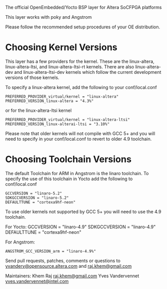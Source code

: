 The official OpenEmbedded/Yocto BSP layer for Altera SoCFPGA platforms 

This layer works with poky and Angstrom

Please follow the recommended setup procedures of your OE distribution.


Choosing Kernel Versions
==========================
This layer has a few providers for the kernel.  These are the linux-altera, 
linux-altera-ltsi, and linux-altera-ltsi-rt kernels.  There are also 
linux-altera-dev and linux-altera-ltsi-dev kernels which follow the current 
development versions of those kernels.

To specify a linux-altera kernel, add the following to your conf/local.conf

	PREFERRED_PROVIDER_virtual/kernel = "linux-altera"
	PREFERRED_VERSION_linux-altera = "4.3%"

or for the linux-altera-ltsi kernel	

	PREFERRED_PROVIDER_virtual/kernel = "linux-altera-ltsi"
	PREFERRED_VERSION_linux-alterai-ltsi = "3.10%"

Please note that older kernels will not compile with GCC 5+ and you will need 
to specify in your conf/local.conf to revert to older 4.9 toolchain. 


Choosing Toolchain Versions
=============================
The default Toolchain for ARM in Angstrom is the linaro toolchain.  To specify
the use of this toolchain in Yocto add the following to conf/local.conf

	GCCVERSION = "linaro-5.2"
	SDKGCCVERSION = "linaro-5.2"
	DEFAULTTUNE = "cortexa9hf-neon"

To use older kernels not supported by GCC 5+ you will need to use the 4.9 toolchain.

For Yocto:
	GCCVERSION = "linaro-4.9"
	SDKGCCVERSION = "linaro-4.9"
	DEFAULTTUNE = "cortexa9hf-neon"

For Angstrom:

	ANGSTROM_GCC_VERSION_arm = "linaro-4.9%"



Send pull requests, patches, comments or questions to yvanderv@opensource.altera.com
and raj.khem@gmail.com

Maintainers: Khem Raj <raj.khem@gmail.com>
             Yves Vandervennet <yves.vandervennet@intel.com>
